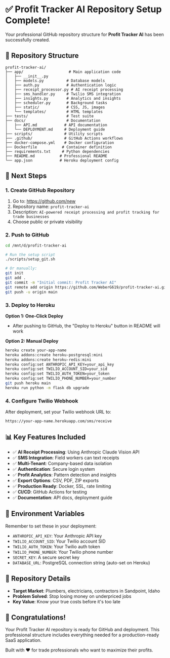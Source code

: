 # ✅ Profit Tracker AI Repository Setup Complete!

Your professional GitHub repository structure for **Profit Tracker AI** has been successfully created.

## 📁 Repository Structure

```
profit-tracker-ai/
├── app/                    # Main application code
│   ├── __init__.py
│   ├── models.py          # Database models
│   ├── auth.py            # Authentication logic
│   ├── receipt_processor.py # AI receipt processing
│   ├── sms_handler.py     # Twilio SMS integration
│   ├── insights.py        # Analytics and insights
│   ├── scheduler.py       # Background tasks
│   ├── static/            # CSS, JS, images
│   └── templates/         # HTML templates
├── tests/                 # Test suite
├── docs/                  # Documentation
│   ├── API.md            # API documentation
│   └── DEPLOYMENT.md     # Deployment guide
├── scripts/              # Utility scripts
├── .github/              # GitHub Actions workflows
├── docker-compose.yml    # Docker configuration
├── Dockerfile           # Container definition
├── requirements.txt     # Python dependencies
├── README.md           # Professional README
└── app.json            # Heroku deployment config
```

## 🚀 Next Steps

### 1. Create GitHub Repository

1. Go to: https://github.com/new
2. Repository name: `profit-tracker-ai`
3. Description: `AI-powered receipt processing and profit tracking for trade businesses`
4. Choose public or private visibility

### 2. Push to GitHub

```bash
cd /mnt/d/profit-tracker-ai

# Run the setup script
./scripts/setup_git.sh

# Or manually:
git init
git add .
git commit -m "Initial commit: Profit Tracker AI"
git remote add origin https://github.com/WeberG619/profit-tracker-ai.git
git push -u origin main
```

### 3. Deploy to Heroku

**Option 1: One-Click Deploy**
- After pushing to GitHub, the "Deploy to Heroku" button in README will work

**Option 2: Manual Deploy**
```bash
heroku create your-app-name
heroku addons:create heroku-postgresql:mini
heroku addons:create heroku-redis:mini
heroku config:set ANTHROPIC_API_KEY=your_api_key
heroku config:set TWILIO_ACCOUNT_SID=your_sid
heroku config:set TWILIO_AUTH_TOKEN=your_token
heroku config:set TWILIO_PHONE_NUMBER=your_number
git push heroku main
heroku run python -m flask db upgrade
```

### 4. Configure Twilio Webhook

After deployment, set your Twilio webhook URL to:
```
https://your-app-name.herokuapp.com/sms/receive
```

## 📊 Key Features Included

- ✅ **AI Receipt Processing**: Using Anthropic Claude Vision API
- ✅ **SMS Integration**: Field workers can text receipts
- ✅ **Multi-Tenant**: Company-based data isolation
- ✅ **Authentication**: Secure login system
- ✅ **Profit Analytics**: Pattern detection and insights
- ✅ **Export Options**: CSV, PDF, ZIP exports
- ✅ **Production Ready**: Docker, SSL, rate limiting
- ✅ **CI/CD**: GitHub Actions for testing
- ✅ **Documentation**: API docs, deployment guide

## 🔧 Environment Variables

Remember to set these in your deployment:
- `ANTHROPIC_API_KEY`: Your Anthropic API key
- `TWILIO_ACCOUNT_SID`: Your Twilio account SID
- `TWILIO_AUTH_TOKEN`: Your Twilio auth token
- `TWILIO_PHONE_NUMBER`: Your Twilio phone number
- `SECRET_KEY`: A secure secret key
- `DATABASE_URL`: PostgreSQL connection string (auto-set on Heroku)

## 📝 Repository Details

- **Target Market**: Plumbers, electricians, contractors in Sandpoint, Idaho
- **Problem Solved**: Stop losing money on underpriced jobs
- **Key Value**: Know your true costs before it's too late

## 🎉 Congratulations!

Your Profit Tracker AI repository is ready for GitHub and deployment. This professional structure includes everything needed for a production-ready SaaS application.

Built with ❤️ for trade professionals who want to maximize their profits.